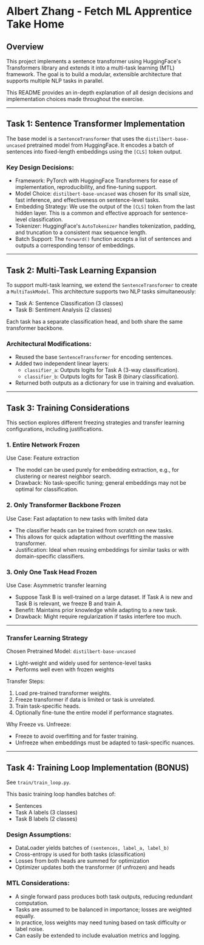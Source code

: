 # Albert Zhang - Fetch ML Apprentice Take Home

## Overview

This project implements a sentence transformer using HuggingFace's Transformers library and extends it into a multi-task learning (MTL) framework. The goal is to build a modular, extensible architecture that supports multiple NLP tasks in parallel.

This README provides an in-depth explanation of all design decisions and implementation choices made throughout the exercise.

---

## Task 1: Sentence Transformer Implementation

The base model is a `SentenceTransformer` that uses the `distilbert-base-uncased` pretrained model from HuggingFace. It encodes a batch of sentences into fixed-length embeddings using the `[CLS]` token output.

### Key Design Decisions:

- Framework: PyTorch with HuggingFace Transformers for ease of implementation, reproducibility, and fine-tuning support.
- Model Choice: `distilbert-base-uncased` was chosen for its small size, fast inference, and effectiveness on sentence-level tasks.
- Embedding Strategy: We use the output of the `[CLS]` token from the last hidden layer. This is a common and effective approach for sentence-level classification.
- Tokenizer: HuggingFace's `AutoTokenizer` handles tokenization, padding, and truncation to a consistent max sequence length.
- Batch Support: The `forward()` function accepts a list of sentences and outputs a corresponding tensor of embeddings.

---

## Task 2: Multi-Task Learning Expansion

To support multi-task learning, we extend the `SentenceTransformer` to create a `MultiTaskModel`. This architecture supports two NLP tasks simultaneously:

- Task A: Sentence Classification (3 classes)
- Task B: Sentiment Analysis (2 classes)

Each task has a separate classification head, and both share the same transformer backbone.

### Architectural Modifications:

- Reused the base `SentenceTransformer` for encoding sentences.
- Added two independent linear layers:
  - `classifier_a`: Outputs logits for Task A (3-way classification).
  - `classifier_b`: Outputs logits for Task B (binary classification).
- Returned both outputs as a dictionary for use in training and evaluation.

---

## Task 3: Training Considerations

This section explores different freezing strategies and transfer learning configurations, including justifications.

### 1. Entire Network Frozen

Use Case: Feature extraction

- The model can be used purely for embedding extraction, e.g., for clustering or nearest neighbor search.
- Drawback: No task-specific tuning; general embeddings may not be optimal for classification.

### 2. Only Transformer Backbone Frozen

Use Case: Fast adaptation to new tasks with limited data

- The classifier heads can be trained from scratch on new tasks.
- This allows for quick adaptation without overfitting the massive transformer.
- Justification: Ideal when reusing embeddings for similar tasks or with domain-specific classifiers.

### 3. Only One Task Head Frozen

Use Case: Asymmetric transfer learning

- Suppose Task B is well-trained on a large dataset. If Task A is new and Task B is relevant, we freeze B and train A.
- Benefit: Maintains prior knowledge while adapting to a new task.
- Drawback: Might require regularization if tasks interfere too much.

---

### Transfer Learning Strategy

Chosen Pretrained Model: `distilbert-base-uncased`

- Light-weight and widely used for sentence-level tasks
- Performs well even with frozen weights

Transfer Steps:
1. Load pre-trained transformer weights.
2. Freeze transformer if data is limited or task is unrelated.
3. Train task-specific heads.
4. Optionally fine-tune the entire model if performance stagnates.

Why Freeze vs. Unfreeze:
- Freeze to avoid overfitting and for faster training.
- Unfreeze when embeddings must be adapted to task-specific nuances.

---

## Task 4: Training Loop Implementation (BONUS)

See `train/train_loop.py`.

This basic training loop handles batches of:
- Sentences
- Task A labels (3 classes)
- Task B labels (2 classes)

### Design Assumptions:
- DataLoader yields batches of `(sentences, label_a, label_b)`
- Cross-entropy is used for both tasks (classification)
- Losses from both heads are summed for optimization
- Optimizer updates both the transformer (if unfrozen) and heads

### MTL Considerations:

- A single forward pass produces both task outputs, reducing redundant computation.
- Tasks are assumed to be balanced in importance; losses are weighted equally.
- In practice, loss weights may need tuning based on task difficulty or label noise.
- Can easily be extended to include evaluation metrics and logging.

